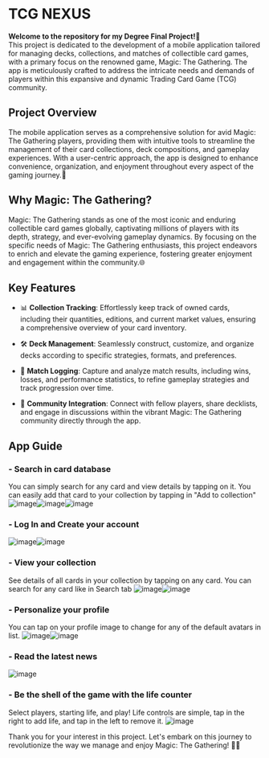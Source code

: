 # TCG NEXUS
<strong>Welcome to the repository for my Degree Final Project!</strong>🌟 <br/>
This project is dedicated to the development of a mobile application tailored for managing decks, collections, and matches of collectible card games, with a primary focus on the renowned game, Magic: The Gathering. The app is meticulously crafted to address the intricate needs and demands of players within this expansive and dynamic Trading Card Game (TCG) community.

## Project Overview

The mobile application serves as a comprehensive solution for avid Magic: The Gathering players, providing them with intuitive tools to streamline the management of their card collections, deck compositions, and gameplay experiences. With a user-centric approach, the app is designed to enhance convenience, organization, and enjoyment throughout every aspect of the gaming journey.📱

## Why Magic: The Gathering?

Magic: The Gathering stands as one of the most iconic and enduring collectible card games globally, captivating millions of players with its depth, strategy, and ever-evolving gameplay dynamics. By focusing on the specific needs of Magic: The Gathering enthusiasts, this project endeavors to enrich and elevate the gaming experience, fostering greater enjoyment and engagement within the community.🌐

## Key Features

- 📊 **Collection Tracking**: Effortlessly keep track of owned cards, including their quantities, editions, and current market values, ensuring a comprehensive overview of your card inventory.

- 🛠️ **Deck Management**: Seamlessly construct, customize, and organize decks according to specific strategies, formats, and preferences.
  
- 📝 **Match Logging**: Capture and analyze match results, including wins, losses, and performance statistics, to refine gameplay strategies and track progression over time.

- 🤝 **Community Integration**: Connect with fellow players, share decklists, and engage in discussions within the vibrant Magic: The Gathering community directly through the app.

## App Guide

### - Search in card database
You can simply search for any card and view details by tapping on it. You can easily add that card to your collection by tapping in "Add to collection"
![image](https://github.com/luimanap/TCG_Nexus_/assets/113647045/a483d875-aa6f-4049-80f5-1cfc98b806de)![image](https://github.com/luimanap/TCG_Nexus_/assets/113647045/74e71262-4cda-484e-8e39-f897f57e3bcb)![image](https://github.com/luimanap/TCG_Nexus_/assets/113647045/9c2bba3f-2106-430c-921c-1daf6c149953)

### - Log In and Create your account
![image](https://github.com/luimanap/TCG_Nexus_/assets/113647045/ea9415ab-a83a-418f-9a2a-983f1d39ae72)![image](https://github.com/luimanap/TCG_Nexus_/assets/113647045/c0422a35-f7d4-4713-94e8-10f002f76eaf)

### - View your collection
See details of all cards in your collection by tapping on any card. You can search for any card like in Search tab
![image](https://github.com/luimanap/TCG_Nexus_/assets/113647045/3d782d3e-57dd-4325-8856-4055184f6d9f)![image](https://github.com/luimanap/TCG_Nexus_/assets/113647045/f32f5d4b-b14e-478e-8b03-514dc1591b06)

### - Personalize your profile
You can tap on your profile image to change for any of the default avatars in list.
![image](https://github.com/luimanap/TCG_Nexus_/assets/113647045/62bb748f-9f22-4462-8969-97bb8bf43ee7)![image](https://github.com/luimanap/TCG_Nexus_/assets/113647045/25fe6bb9-2b0b-44c8-b3f8-8dfe78b766e5)

### - Read the latest news
![image](https://github.com/luimanap/TCG_Nexus_/assets/113647045/a8041761-da35-41c6-a28b-d56639d3c184)

### - Be the shell of the game with the life counter
Select players, starting life, and play! Life controls are simple, tap in the right to add life, and tap in the left to remove it.
![image](https://github.com/luimanap/TCG_Nexus_/assets/113647045/b04c9a13-07c6-47ac-81a2-b4b5c201cb1d)





Thank you for your interest in this project. Let's embark on this journey to revolutionize the way we manage and enjoy Magic: The Gathering! 🚀✨
